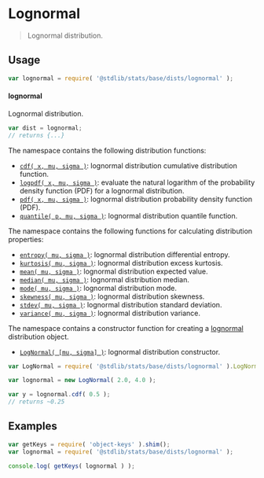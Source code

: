 <!--

@license Apache-2.0

Copyright (c) 2018 The Stdlib Authors.

Licensed under the Apache License, Version 2.0 (the "License");
you may not use this file except in compliance with the License.
You may obtain a copy of the License at

   http://www.apache.org/licenses/LICENSE-2.0

Unless required by applicable law or agreed to in writing, software
distributed under the License is distributed on an "AS IS" BASIS,
WITHOUT WARRANTIES OR CONDITIONS OF ANY KIND, either express or implied.
See the License for the specific language governing permissions and
limitations under the License.

-->

# Lognormal

> Lognormal distribution.

<section class="usage">

## Usage

```javascript
var lognormal = require( '@stdlib/stats/base/dists/lognormal' );
```

#### lognormal

Lognormal distribution.

```javascript
var dist = lognormal;
// returns {...}
```

The namespace contains the following distribution functions:

<!-- <toc pattern="*+(cdf|pdf|mgf|quantile)*"> -->

<div class="namespace-toc">

-   <span class="signature">[`cdf( x, mu, sigma )`][@stdlib/stats/base/dists/lognormal/cdf]</span><span class="delimiter">: </span><span class="description">lognormal distribution cumulative distribution function.</span>
-   <span class="signature">[`logpdf( x, mu, sigma )`][@stdlib/stats/base/dists/lognormal/logpdf]</span><span class="delimiter">: </span><span class="description">evaluate the natural logarithm of the probability density function (PDF) for a lognormal distribution.</span>
-   <span class="signature">[`pdf( x, mu, sigma )`][@stdlib/stats/base/dists/lognormal/pdf]</span><span class="delimiter">: </span><span class="description">lognormal distribution probability density function (PDF).</span>
-   <span class="signature">[`quantile( p, mu, sigma )`][@stdlib/stats/base/dists/lognormal/quantile]</span><span class="delimiter">: </span><span class="description">lognormal distribution quantile function.</span>

</div>

<!-- </toc> -->

The namespace contains the following functions for calculating distribution properties:

<!-- <toc pattern="*+(entropy|kurtosis|mean|median|mode|skewness|stdev|variance)*"> -->

<div class="namespace-toc">

-   <span class="signature">[`entropy( mu, sigma )`][@stdlib/stats/base/dists/lognormal/entropy]</span><span class="delimiter">: </span><span class="description">lognormal distribution differential entropy.</span>
-   <span class="signature">[`kurtosis( mu, sigma )`][@stdlib/stats/base/dists/lognormal/kurtosis]</span><span class="delimiter">: </span><span class="description">lognormal distribution excess kurtosis.</span>
-   <span class="signature">[`mean( mu, sigma )`][@stdlib/stats/base/dists/lognormal/mean]</span><span class="delimiter">: </span><span class="description">lognormal distribution expected value.</span>
-   <span class="signature">[`median( mu, sigma )`][@stdlib/stats/base/dists/lognormal/median]</span><span class="delimiter">: </span><span class="description">lognormal distribution median.</span>
-   <span class="signature">[`mode( mu, sigma )`][@stdlib/stats/base/dists/lognormal/mode]</span><span class="delimiter">: </span><span class="description">lognormal distribution mode.</span>
-   <span class="signature">[`skewness( mu, sigma )`][@stdlib/stats/base/dists/lognormal/skewness]</span><span class="delimiter">: </span><span class="description">lognormal distribution skewness.</span>
-   <span class="signature">[`stdev( mu, sigma )`][@stdlib/stats/base/dists/lognormal/stdev]</span><span class="delimiter">: </span><span class="description">lognormal distribution standard deviation.</span>
-   <span class="signature">[`variance( mu, sigma )`][@stdlib/stats/base/dists/lognormal/variance]</span><span class="delimiter">: </span><span class="description">lognormal distribution variance.</span>

</div>

<!-- </toc> -->

The namespace contains a constructor function for creating a [lognormal][lognormal-distribution] distribution object.

<!-- <toc pattern="*ctor*"> -->

<div class="namespace-toc">

-   <span class="signature">[`LogNormal( [mu, sigma] )`][@stdlib/stats/base/dists/lognormal/ctor]</span><span class="delimiter">: </span><span class="description">lognormal distribution constructor.</span>

</div>

<!-- </toc> -->

```javascript
var LogNormal = require( '@stdlib/stats/base/dists/lognormal' ).LogNormal;

var lognormal = new LogNormal( 2.0, 4.0 );

var y = lognormal.cdf( 0.5 );
// returns ~0.25
```

</section>

<!-- /.usage -->

<section class="examples">

## Examples

<!-- TODO: better examples -->

<!-- eslint no-undef: "error" -->

```javascript
var getKeys = require( 'object-keys' ).shim();
var lognormal = require( '@stdlib/stats/base/dists/lognormal' );

console.log( getKeys( lognormal ) );
```

</section>

<!-- /.examples -->

<section class="links">

[lognormal-distribution]: https://en.wikipedia.org/wiki/Log-normal_distribution

<!-- <toc-links> -->

[@stdlib/stats/base/dists/lognormal/ctor]: https://github.com/stdlib-js/stdlib/tree/develop/lib/node_modules/%40stdlib/stats/base/dists/lognormal/ctor

[@stdlib/stats/base/dists/lognormal/entropy]: https://github.com/stdlib-js/stdlib/tree/develop/lib/node_modules/%40stdlib/stats/base/dists/lognormal/entropy

[@stdlib/stats/base/dists/lognormal/kurtosis]: https://github.com/stdlib-js/stdlib/tree/develop/lib/node_modules/%40stdlib/stats/base/dists/lognormal/kurtosis

[@stdlib/stats/base/dists/lognormal/mean]: https://github.com/stdlib-js/stdlib/tree/develop/lib/node_modules/%40stdlib/stats/base/dists/lognormal/mean

[@stdlib/stats/base/dists/lognormal/median]: https://github.com/stdlib-js/stdlib/tree/develop/lib/node_modules/%40stdlib/stats/base/dists/lognormal/median

[@stdlib/stats/base/dists/lognormal/mode]: https://github.com/stdlib-js/stdlib/tree/develop/lib/node_modules/%40stdlib/stats/base/dists/lognormal/mode

[@stdlib/stats/base/dists/lognormal/skewness]: https://github.com/stdlib-js/stdlib/tree/develop/lib/node_modules/%40stdlib/stats/base/dists/lognormal/skewness

[@stdlib/stats/base/dists/lognormal/stdev]: https://github.com/stdlib-js/stdlib/tree/develop/lib/node_modules/%40stdlib/stats/base/dists/lognormal/stdev

[@stdlib/stats/base/dists/lognormal/variance]: https://github.com/stdlib-js/stdlib/tree/develop/lib/node_modules/%40stdlib/stats/base/dists/lognormal/variance

[@stdlib/stats/base/dists/lognormal/cdf]: https://github.com/stdlib-js/stdlib/tree/develop/lib/node_modules/%40stdlib/stats/base/dists/lognormal/cdf

[@stdlib/stats/base/dists/lognormal/logpdf]: https://github.com/stdlib-js/stdlib/tree/develop/lib/node_modules/%40stdlib/stats/base/dists/lognormal/logpdf

[@stdlib/stats/base/dists/lognormal/pdf]: https://github.com/stdlib-js/stdlib/tree/develop/lib/node_modules/%40stdlib/stats/base/dists/lognormal/pdf

[@stdlib/stats/base/dists/lognormal/quantile]: https://github.com/stdlib-js/stdlib/tree/develop/lib/node_modules/%40stdlib/stats/base/dists/lognormal/quantile

<!-- </toc-links> -->

</section>

<!-- /.links -->

